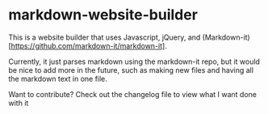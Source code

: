 # markdown-website-builder
This is a website builder that uses Javascript, jQuery, and (Markdown-it)[https://github.com/markdown-it/markdown-it].

Currently, it just parses markdown using the markdown-it repo, but it would be nice to add more in the future, such as making new files and having all the markdown text in one file.

Want to contribute? Check out the changelog file to view what I want done with it
